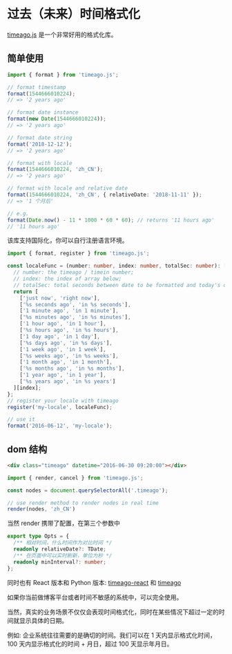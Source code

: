 # 过去（未来）时间格式化

[timeago.js](https://github.com/hustcc/timeago.js) 是一个非常好用的格式化库。

## 简单使用

```ts
import { format } from 'timeago.js';

// format timestamp
format(1544666010224);
// => '2 years ago'

// format date instance
format(new Date(1544666010224));
// => '2 years ago'

// format date string
format('2018-12-12');
// => '2 years ago'

// format with locale
format(1544666010224, 'zh_CN');
// => '2 years ago'

// format with locale and relative date
format(1544666010224, 'zh_CN', { relativeDate: '2018-11-11' });
// => '1 个月后'

// e.g.
format(Date.now() - 11 * 1000 * 60 * 60); // returns '11 hours ago'
// '11 hours ago'
```

该库支持国际化，你可以自行注册语言环境。

```ts
import { format, register } from 'timeago.js';

const localeFunc = (number: number, index: number, totalSec: number): [string, string] => {
  // number: the timeago / timein number;
  // index: the index of array below;
  // totalSec: total seconds between date to be formatted and today's date;
  return [
    ['just now', 'right now'],
    ['%s seconds ago', 'in %s seconds'],
    ['1 minute ago', 'in 1 minute'],
    ['%s minutes ago', 'in %s minutes'],
    ['1 hour ago', 'in 1 hour'],
    ['%s hours ago', 'in %s hours'],
    ['1 day ago', 'in 1 day'],
    ['%s days ago', 'in %s days'],
    ['1 week ago', 'in 1 week'],
    ['%s weeks ago', 'in %s weeks'],
    ['1 month ago', 'in 1 month'],
    ['%s months ago', 'in %s months'],
    ['1 year ago', 'in 1 year'],
    ['%s years ago', 'in %s years']
  ][index];
};
// register your locale with timeago
register('my-locale', localeFunc);

// use it
format('2016-06-12', 'my-locale');
```

## dom 结构

```html
<div class="timeago" datetime="2016-06-30 09:20:00"></div>
```

```ts
import { render, cancel } from 'timeago.js';

const nodes = document.querySelectorAll('.timeago');

// use render method to render nodes in real time
render(nodes, 'zh_CN')

```

当然 render 携带了配置，在第三个参数中

```ts
export type Opts = {
  /** 相对时间，什么时间作为对比时间 */
  readonly relativeDate?: TDate;
  /** 在页面中可以实时刷新，单位为秒 */
  readonly minInterval?: number;
};
```

同时也有 React 版本和 Python 版本: [timeago-react](https://github.com/hustcc/timeago-react) 和 [timeago](https://github.com/hustcc/timeago)

如果你当前做博客平台或者时间不敏感的系统中，可以完全使用。

当然，真实的业务场景不仅仅会表现时间格式化，同时在某些情况下超过一定的时间就显示具体的日期。

例如: 企业系统往往需要的是确切的时间。我们可以在 1 天内显示格式化时间， 100 天内显示格式化的时间 + 月日，超过 100 天显示年月日。